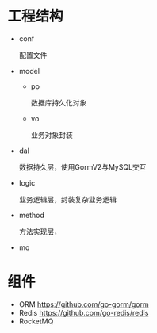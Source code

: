 # 工程结构
- conf
  
  配置文件

- model
    - po 
      
      数据库持久化对象
      
    - vo
    
      业务对象封装
  
- dal

    数据持久层，使用GormV2与MySQL交互

- logic
    
    业务逻辑层，封装复杂业务逻辑

- method
    
    方法实现层，

- mq 

# 组件
- ORM https://github.com/go-gorm/gorm
- Redis https://github.com/go-redis/redis
- RocketMQ